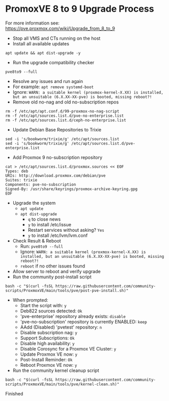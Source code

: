 # PromoxVE 8 to 9 Upgrade Process

For more information see: https://pve.proxmox.com/wiki/Upgrade_from_8_to_9

- Stop all VMS and CTs running on the host
- Install all available updates
```
apt update && apt dist-upgrade -y
```
- Run the upgrade compatibility checker
```
pve8to9 --full
```
  - Resolve any issues and run again
  - For example: `apt remove systemd-boot`
  - Ignore: `WARN: a suitable kernel (proxmox-kernel-X.XX) is installed, but an unsuitable (6.X.XX-XX-pve) is booted, missing reboot?!`
- Remove old no-nag and old no-subscription repos
```
rm -f /etc/apt/apt.conf.d/99-proxmox-no-nag-script
rm -f /etc/apt/sources.list.d/pve-no-enterprise.list
rm -f /etc/apt/sources.list.d/ceph-no-enterprise.list
```
- Update Debian Base Repositories to Trixie
```
sed -i 's/bookworm/trixie/g' /etc/apt/sources.list
sed -i 's/bookworm/trixie/g' /etc/apt/sources.list.d/pve-enterprise.list
```
- Add Proxmox 9 no-subscription repository
```
cat > /etc/apt/sources.list.d/proxmox.sources << EOF
Types: deb
URIs: http://download.proxmox.com/debian/pve
Suites: trixie
Components: pve-no-subscription
Signed-By: /usr/share/keyrings/proxmox-archive-keyring.gpg
EOF
```
- Upgrade the system
  - `apt update`
  - `apt dist-upgrade`
    - `q` to close news
    - `y` to install /etc/issue
    - Restart services without asking? `Yes`
    - `y` to install /etc/lvm/lvm.conf
- Check Result & Reboot
  - Run: `pve8to9 --full`
  - Ignore: `WARN: a suitable kernel (proxmox-kernel-X.XX) is installed, but an unsuitable (6.X.XX-XX-pve) is booted, missing reboot?!`
  - `reboot` if no other issues found
- Allow server to reboot and verify upgrade
- Run the community post-install script
```
bash -c "$(curl -fsSL https://raw.githubusercontent.com/community-scripts/ProxmoxVE/main/tools/pve/post-pve-install.sh)"
```
- When prompted:
  - Start the script with: `y`
  - Deb822 sources detected: `Ok`
  - 'pve-enterprise' repository already exists: `disable`
  - 'pve-no-subscription' repository is currently ENABLED: `keep`
  - AAdd (Disabled) 'pvetest' repository: `n`
  - Disable subscription nag: `y`
  - Support Subscriptions: `Ok`
  - Disable high availability: `y`
  - Disable Corosync for a Proxmox VE Cluster: `y`
  - Update Proxmox VE now: `y`
  - Post-Install Reminder: `Ok`
  - Reboot Proxmox VE now: `y`
- Run the community kernel cleanup script
```
bash -c "$(curl -fsSL https://raw.githubusercontent.com/community-scripts/ProxmoxVE/main/tools/pve/kernel-clean.sh)"
```

Finished
